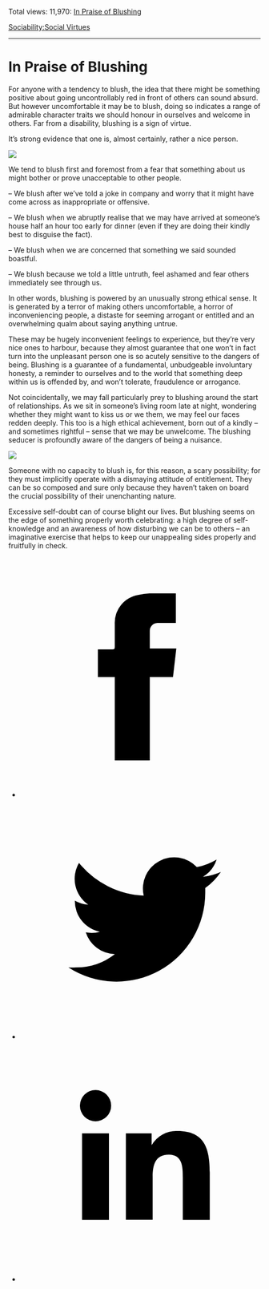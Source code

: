 Total views: 11,970: [In Praise of Blushing](https://www.theschooloflife.com/thebookoflife/in-praise-of-blushing/)

[Sociability:](https://www.theschooloflife.com/thebookoflife/category/sociability/)[Social Virtues](https://www.theschooloflife.com/thebookoflife/category/sociability/social-virtues/)

* * *

# In Praise of Blushing
<style>
						.alignnone {
  display: block;
  margin-left: auto;
  margin-right: auto;
  align: center:
}

.addtoany_share_save_container {
display:none;
}

.wp-block-image {
		display: block;
  margin-left: auto;
  margin-right: auto;
  width: 50%;
}

.aligncenter {
display: block;
  margin-left: auto;
  margin-right: auto;
  align: center:
}

@media only screen and (max-width: 500px) {
  .wp-block-image {
		display: block;
  margin-left: auto;
  margin-right: auto;
  width: 100%;
} }

h1 {max-width: 600px !important;
}
.s18-single-post .content-area .site-main article .post-cat-header-display + .old-wrapper p {
    font-size: 1.200em
}
						</style>

For anyone with a tendency to blush, the idea that there might be something positive about going uncontrollably red in front of others can sound absurd. But however uncomfortable it may be to blush, doing so indicates a range of admirable character traits we should honour in ourselves and welcome in others. Far from a disability, blushing is a sign of virtue.

It’s strong evidence that one is, almost certainly, rather a nice person.

![](https://www.theschooloflife.com/thebookoflife/wp-content/uploads/2018/01/Fragonard_The_Reader-815x1024.jpg)

We tend to blush first and foremost from a fear that something about us might bother or prove unacceptable to other people.

– We blush after we’ve told a joke in company and worry that it might have come across as inappropriate or offensive.

– We blush when we abruptly realise that we may have arrived at someone’s house half an hour too early for dinner (even if they are doing their kindly best to disguise the fact).

– We blush when we are concerned that something we said sounded boastful.

– We blush because we told a little untruth, feel ashamed and fear others immediately see through us.

In other words, blushing is powered by an unusually strong ethical sense. It is generated by a terror of making others uncomfortable, a horror of inconveniencing people, a distaste for seeming arrogant or entitled and an overwhelming qualm about saying anything untrue.

These may be hugely inconvenient feelings to experience, but they’re very nice ones to harbour, because they almost guarantee that one won’t in fact turn into the unpleasant person one is so acutely sensitive to the dangers of being. Blushing is a guarantee of a fundamental, unbudgeable involuntary honesty, a reminder to ourselves and to the world that something deep within us is offended by, and won’t tolerate, fraudulence or arrogance.

Not coincidentally, we may fall particularly prey to blushing around the start of relationships. As we sit in someone’s living room late at night, wondering whether they might want to kiss us or we them, we may feel our faces redden deeply. This too is a high ethical achievement, born out of a kindly – and sometimes rightful – sense that we may be unwelcome. The blushing seducer is profoundly aware of the dangers of being a nuisance.

![](https://www.theschooloflife.com/thebookoflife/wp-content/uploads/2017/07/The_Kiss_-_Gustav_Klimt_-_Google_Cultural_Institute-1021x1024.jpg)

Someone with no capacity to blush is, for this reason, a scary possibility; for they must implicitly operate with a dismaying attitude of entitlement. They can be so composed and sure only because they haven’t taken on board the crucial possibility of their unenchanting nature.

Excessive self-doubt can of course blight our lives. But blushing seems on the edge of something properly worth celebrating: a high degree of self-knowledge and an awareness of how disturbing we can be to others – an imaginative exercise that helps to keep our unappealing sides properly and fruitfully in check.

<style>
    .iframe-class { display: block !important; }
</style>

- [<svg xmlns="http://www.w3.org/2000/svg" viewbox="0 0 26 26"><title>Facebook</title>
                    <g>
                        <path d="M8.38,10H9.92c.2,0,.29,0,.29-.28,0-.82,0-1.64,0-2.46a3.05,3.05,0,0,1,2.57-3.15A7.22,7.22,0,0,1,14,3.95c.86,0,1.71,0,2.57,0h.25v3.2h-2A.85.85,0,0,0,14,8c0,.62,0,1.24,0,1.91h2.87L16.51,13H14v9H10.21V13H8.38Z"></path>
                    </g>
                </svg>](http://www.facebook.com/sharer/sharer.php?u=https://www.theschooloflife.com/thebookoflife/in-praise-of-blushing/)
- [<svg xmlns="http://www.w3.org/2000/svg" viewbox="0 0 26 26"><title>Twitter</title>
                    <path d="M21.69,7.9a6.75,6.75,0,0,1-1.94.53,3.39,3.39,0,0,0,1.48-1.87,6.76,6.76,0,0,1-2.14.82,3.38,3.38,0,0,0-5.75,3.08,9.59,9.59,0,0,1-7-3.53,3.38,3.38,0,0,0,1,4.51A3.36,3.36,0,0,1,5.89,11v0A3.38,3.38,0,0,0,8.6,14.37a3.39,3.39,0,0,1-1.53.06,3.38,3.38,0,0,0,3.15,2.35A6.78,6.78,0,0,1,6,18.22a6.87,6.87,0,0,1-.81,0A9.6,9.6,0,0,0,20,10.08q0-.22,0-.44A6.86,6.86,0,0,0,21.69,7.9Z"></path>
                </svg>](http://twitter.com/share?url=https://www.theschooloflife.com/thebookoflife/in-praise-of-blushing/&text=&via=theschooloflife)
- [<svg xmlns="http://www.w3.org/2000/svg" viewbox="0 0 26 26"><title>LinkedIn</title>
<path class="cls-2" d="M6.67,10H9.58v9.36H6.67ZM8.13,5.32A1.69,1.69,0,1,1,6.44,7,1.69,1.69,0,0,1,8.13,5.32"></path><path class="cls-2" d="M11.41,10H14.2v1.28h0A3.06,3.06,0,0,1,17,9.75c2.95,0,3.49,1.94,3.49,4.46v5.14H17.57V14.79c0-1.09,0-2.48-1.51-2.48s-1.75,1.18-1.75,2.4v4.63H11.41Z"></path></svg>](https://www.linkedin.com/shareArticle?mini=true&url=https://www.theschooloflife.com/thebookoflife/in-praise-of-blushing/)
